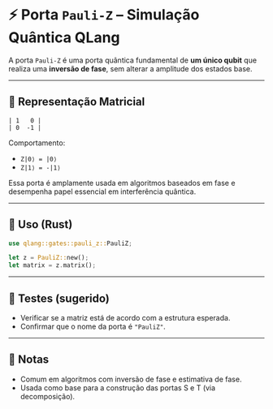 # ⚡ Porta `Pauli-Z` – Simulação Quântica QLang

A porta `Pauli-Z` é uma porta quântica fundamental de **um único qubit** que realiza uma **inversão de fase**, sem alterar a amplitude dos estados base.

---

## 📐 Representação Matricial

```
| 1   0 |
| 0  -1 |
```

Comportamento:

- `Z|0⟩ = |0⟩`
- `Z|1⟩ = -|1⟩`

Essa porta é amplamente usada em algoritmos baseados em fase e desempenha papel essencial em interferência quântica.

---

## 🧰 Uso (Rust)

```rust
use qlang::gates::pauli_z::PauliZ;

let z = PauliZ::new();
let matrix = z.matrix();
```

---

## 🧪 Testes (sugerido)

- Verificar se a matriz está de acordo com a estrutura esperada.
- Confirmar que o nome da porta é `"PauliZ"`.

---

## 📎 Notas

- Comum em algoritmos com inversão de fase e estimativa de fase.
- Usada como base para a construção das portas S e T (via decomposição).
